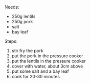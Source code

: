 Needs:
- 250g lentils
- 250g pork
- salt
- bay leaf

Steps:
1. stir fry the pork
2. put the pork in the pressure cooker
3. put the lentils in the pressure cooker
4. cover with water, about 3cm above
5. put some salt and a bay leaf
6. cook for 20-30 minutes
